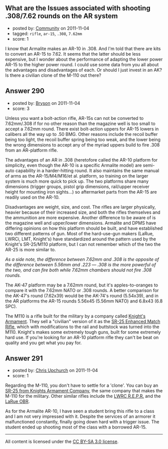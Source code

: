 ## What are the Issues associated with  shooting .308/7.62 rounds on the AR system

- posted by: [Community](https://stackexchange.com/users/-1/-1-community) on 2011-11-04
- tagged: `rifle`, `ar-15`, `.308`, `7.62mm`
- score: 1

I know that Armalite makes an AR-10 in .308. And I'm told that there are kits to convert an AR-15 to 7.62. It seems that the latter should be less expensive, but I wonder about the performance of adapting the lower power AR-15 to the higher power round. I could use some data from you all about the advantages and disadvantages of each. Or should I just invest in an AK? Is there a civilian clone of the M-110 out there?


## Answer 290

- posted by: [Bryson](https://stackexchange.com/users/-1/32-bryson) on 2011-11-04
- score: 3

Unless you want a bolt-action rifle, AR-15s can not be converted to 7.62mm/.308 if for no other reason than the magazine well is too small to accept a 7.62mm round. There exist bolt-action uppers for AR-15 lowers in calibers all the way up to .50 BMG. Other reasons include the recoil buffer being too light, the recoil buffer spring being too weak, and the lower being the wrong dimensions to accept any of the myriad uppers build to fire .308 from an AR-platform rifle.

The advantages of an AR in .308 (heretofore called the AR-10 platform for simplicity, even though the AR-10 is a specific Armalite model) are semi-auto capability in a harder-hitting round. It also maintains the same manual of arms as the AR-15/M4/M16/et al. platform, so training on the larger system is much more quick to pick up. The two platforms share many dimensions (trigger groups, pistol grip dimensions, rail/upper receiver height for mounting iron sights...) so aftermarket parts from the AR-15 are readily used on the AR-10.

Disadvantages are weight, size, and cost. The rifles are larger physically, heavier because of their increased size, and both the rifles themselves and the ammunition are more expensive. Another difference to be aware of is the magazine well and upper/lower dimensions. Armalite and DPMS have differing opinions on how this platform should be built, and have established two different patterns of gun. Most of the hard-use-gun makers (LaRue, LWRCi, LMT, Knight's) have standardized around the pattern used by the Knight's SR-25/M110 platform, but I can not remember which of the two the AR-25 is more similar to.

<em>As a side note, the difference between 7.62mm and .308 is the opposite of the difference between 5.56mm and .223 — .308 is the more powerful of the two, and can fire both while 7.62mm chambers should not fire .308 rounds.</em>

The AK-47 platform may be a 7.62mm round, but it's apples-to-oranges to compare it with the 7.62mm NATO or .308 rounds. A better comparison for the AK-47's round (7.62x39) would be the AK-74's round (5.54x39), and in the AR platforms the AR-15 rounds 5.56x45 (5.56mm NATO) and 6.8x43 (6.8 SPC).

The M110 is a rifle built for the military by a company called <a href="http://www.knightarmco.com/">Knight's Armament</a>. They sell a "civilian" version of it as the <a href="http://www.knightarmco.com/sr25.html">SR-25 Enhanced Match Rifle</a>, which with modifications to the rail and buttstock was turned into the M110. Knight's makes some extremely tough guns, built for some extremely hard use. If you're looking for an AR-10 platform rifle they can't be beat on quality and you get what you pay for. 


## Answer 291

- posted by: [Chris Upchurch](https://stackexchange.com/users/-1/79-chris-upchurch) on 2011-11-04
- score: 1

<p>Regarding the M-110, you don't have to settle for a 'clone'.  You can buy an <a href="http://www.knightarmco.com/sr25.html" rel="nofollow">SR-25 from Knights Armament Company</a>, the same company that makes the M-110 for the military.  Other similar rifles include the <a href="http://www.lwrci.com/p-120-repr.aspx" rel="nofollow">LWRC R.E.P.R.</a> and the <a href="http://www.laruetactical.com/larue-tactical-stealth-obr-optimized-battle-rifle-complete-762-rifle-20-barrel" rel="nofollow">LaRue OBR</a>.</p>

<p>As for the Armalite AR-10, I have seen a student bring this rifle to a class and I am not very impressed with it.  Despite the services of an armorer it malfunctioned constantly, finally going down hard with a trigger issue.  The student ended up shooting most of the class with a borrowed AR-15.</p>




---

All content is licensed under the [CC BY-SA 3.0 license](https://creativecommons.org/licenses/by-sa/3.0/).
